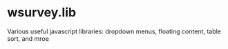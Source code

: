 # wsurvey.lib
Various useful javascript libraries: dropdown menus, floating content, table sort, and mroe
